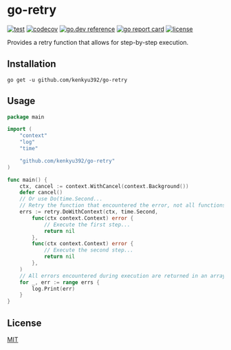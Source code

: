 # go-retry

[![test](https://github.com/kenkyu392/go-retry/workflows/test/badge.svg?branch=master)](https://github.com/kenkyu392/go-retry)
[![codecov](https://codecov.io/gh/kenkyu392/go-retry/branch/master/graph/badge.svg)](https://codecov.io/gh/kenkyu392/go-retry)
[![go.dev reference](https://img.shields.io/badge/go.dev-reference-00ADD8?logo=go)](https://pkg.go.dev/github.com/kenkyu392/go-retry)
[![go report card](https://goreportcard.com/badge/github.com/kenkyu392/go-retry)](https://goreportcard.com/report/github.com/kenkyu392/go-retry)
[![license](https://img.shields.io/github/license/kenkyu392/go-retry)](LICENSE)

Provides a retry function that allows for step-by-step execution.

## Installation

```
go get -u github.com/kenkyu392/go-retry
```

## Usage

```go
package main

import (
	"context"
	"log"
	"time"

	"github.com/kenkyu392/go-retry"
)

func main() {
	ctx, cancel := context.WithCancel(context.Background())
	defer cancel()
	// Or use Do(time.Second...
	// Retry the function that encountered the error, not all functions.
	errs := retry.DoWithContext(ctx, time.Second,
		func(ctx context.Context) error {
			// Execute the first step...
			return nil
		},
		func(ctx context.Context) error {
			// Execute the second step...
			return nil
		},
	)
	// All errors encountered during execution are returned in an array.
	for _, err := range errs {
		log.Print(err)
	}
}
```

## License

[MIT](LICENSE)

